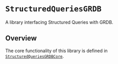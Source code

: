 # ``StructuredQueriesGRDB``

A library interfacing Structured Queries with GRDB.

## Overview

The core functionality of this library is defined in
 [`StructuredQueriesGRDBCore`](structuredqueriesgrdbcore).
